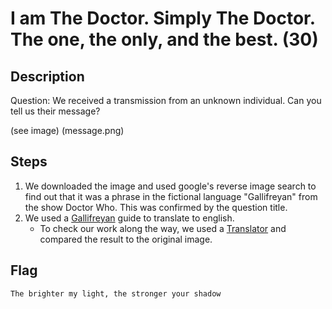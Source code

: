 # I am The Doctor. Simply The Doctor. The one, the only, and the best. (30)

## Description
Question: We received a transmission from an unknown individual. Can you tell us their message?

(see image)
(message.png)

## Steps
1. We downloaded the image and used google's reverse image search to find out that it was a phrase in the fictional language "Gallifreyan" from the show Doctor Who. This was confirmed by the question title.
2. We used a [Gallifreyan](https://gallifreyan.info/guide/scg) guide to translate to english.
   - To check our work along the way, we used a [Translator](https://adrian17.github.io/Gallifreyan/) and compared the result to the original image.

## Flag
```
The brighter my light, the stronger your shadow
```
